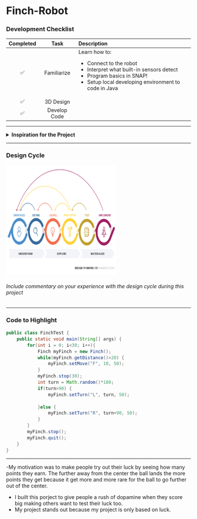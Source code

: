 # Finch-Robot

### Development Checklist

| Completed | Task         | Description |
|:---------:| :-----------:|:------------|
|    ✅     | Familiarize  | Learn how to: <ul><li>Connect to the robot</li><li>Interpret what built-in sensors detect</li><li>Program basics in SNAP!</li><li>Setup local developing environment to code in Java</li></ul>|
|    ✅     | 3D Design    |             |
|    ✅     | Develop Code |             |

---

<details>
<summary><strong>Inspiration for the Project</strong></summary>

I wanted to serve people **Oreos** as a prize for participating!
</details>

---

### Design Cycle
<img src="design_cycle.png" alt="design cycle" width="300" height="300">

###### Include commentary on your experience with the design cycle during this project

---

### Code to Highlight
```java
public class FinchTest {
    public static void main(String[] args) {
        for(int i = 0; i<30; i++){
            Finch myFinch = new Finch();
            while(myFinch.getDistance()>20) {
        	    myFinch.setMove("F", 10, 50);
            }
            myFinch.stop(30);
            int turn = Math.random()*180;
            if(turn>90) {
        	    myFinch.setTurn("L", turn, 50);
        
            }else {
        	    myFinch.setTurn("R", turn+90, 50);
            }
        }
        myFinch.stop();
        myFinch.quit();
    }
}
```

---


-My motivation was to make people try out their luck by seeing how many points they earn. The further away from the center the ball lands the more points they get because it get more and more rare for the ball to go     further out of the center.
- I built this porject to give people a rush of dopamine when they score big making others want to test their luck too.
- My project stands out because my project is only based on luck.
